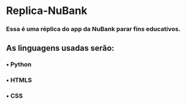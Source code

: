 # Replica-NuBank

### Essa é uma réplica do app da NuBank parar fins educativos. 
## As linguagens usadas serão: 
### • Python
### • HTMLS
### • CSS

